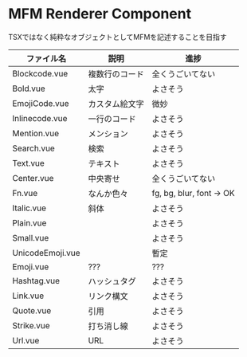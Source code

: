 # MFM Renderer Component

TSXではなく純粋なオブジェクトとしてMFMを記述することを目指す


| ファイル名            | 説明      | 進捗                       |
|------------------|---------|--------------------------|
| Blockcode.vue    | 複数行のコード | 全くうごいてない                 |
| Bold.vue         | 太字      | よさそう                     |
| EmojiCode.vue    | カスタム絵文字 | 微妙                       |
| Inlinecode.vue   | 一行のコード  | よさそう                     |
| Mention.vue      | メンション   | よさそう                     |
| Search.vue       | 検索      | よさそう                     |
| Text.vue         | テキスト    | よさそう                     |
| Center.vue       | 中央寄せ    | 全くうごいてない                 |
| Fn.vue           | なんか色々   | fg, bg, blur, font -> OK |
| Italic.vue       | 斜体      | よさそう                     |
| Plain.vue        |         | よさそう                     |
| Small.vue        |         | よさそう                     |
| UnicodeEmoji.vue |         | 暫定                       |
| Emoji.vue        | ???     | ???                      |
| Hashtag.vue      | ハッシュタグ  | よさそう                     |
| Link.vue         | リンク構文   | よさそう                     |
| Quote.vue        | 引用      | よさそう                     |
| Strike.vue       | 打ち消し線   | よさそう                     |
| Url.vue          | URL     | よさそう                     |

